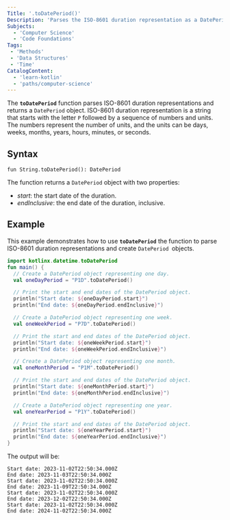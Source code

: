 ```yaml
---
Title: '.toDatePeriod()'
Description: 'Parses the ISO-8601 duration representation as a DatePeriod.'
Subjects:
  - 'Computer Science'
  - 'Code Foundations'
Tags:
 - 'Methods'
 - 'Data Structures'
 - 'Time'
CatalogContent:
  - 'learn-kotlin'
  - 'paths/computer-science'
---
```

 
The **`toDatePeriod`** function parses ISO-8601 duration representations and returns a `DatePeriod` object. ISO-8601 duration representation is a string that starts with the letter `P` followed by a sequence of numbers and units. The numbers represent the number of units, and the units can be days, weeks, months, years, hours, minutes, or seconds.

## Syntax

```pseudo
fun String.toDatePeriod(): DatePeriod
```
The function returns a `DatePeriod` object with two properties:
- *start*: the start date of the duration.
- *endInclusive*: the end date of the duration, inclusive.

## Example

This example demonstrates how to use **`toDatePeriod`** the function to parse ISO-8601 duration representations and create `DatePeriod `objects.

```kotlin
import kotlinx.datetime.toDatePeriod
fun main() {
  // Create a DatePeriod object representing one day.
  val oneDayPeriod = "P1D".toDatePeriod()

  // Print the start and end dates of the DatePeriod object.
  println("Start date: ${oneDayPeriod.start}")
  println("End date: ${oneDayPeriod.endInclusive}")

  // Create a DatePeriod object representing one week.
  val oneWeekPeriod = "P7D".toDatePeriod()

  // Print the start and end dates of the DatePeriod object.
  println("Start date: ${oneWeekPeriod.start}")
  println("End date: ${oneWeekPeriod.endInclusive}")

  // Create a DatePeriod object representing one month.
  val oneMonthPeriod = "P1M".toDatePeriod()

  // Print the start and end dates of the DatePeriod object.
  println("Start date: ${oneMonthPeriod.start}")
  println("End date: ${oneMonthPeriod.endInclusive}")

  // Create a DatePeriod object representing one year.
  val oneYearPeriod = "P1Y".toDatePeriod()

  // Print the start and end dates of the DatePeriod object.
  println("Start date: ${oneYearPeriod.start}")
  println("End date: ${oneYearPeriod.endInclusive}")
}
```

The output will be:

```shell
Start date: 2023-11-02T22:50:34.000Z
End date: 2023-11-03T22:50:34.000Z
Start date: 2023-11-02T22:50:34.000Z
End date: 2023-11-09T22:50:34.000Z
Start date: 2023-11-02T22:50:34.000Z
End date: 2023-12-02T22:50:34.000Z
Start date: 2023-11-02T22:50:34.000Z
End date: 2024-11-02T22:50:34.000Z
```
